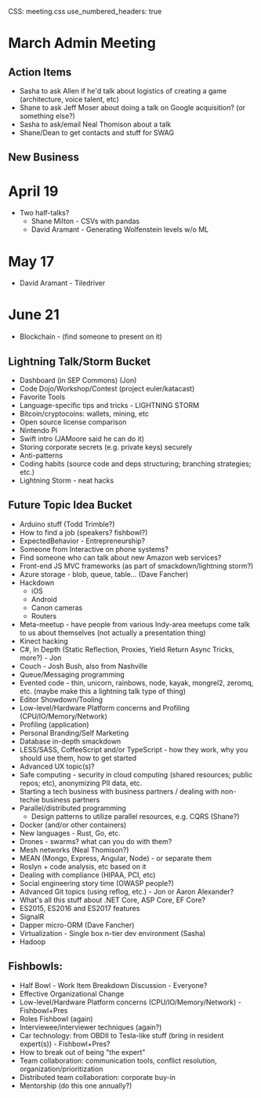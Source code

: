 CSS: meeting.css
use_numbered_headers: true

# March Admin Meeting

## Action Items
* Sasha to ask Allen if he'd talk about logistics of creating a game (architecture, voice talent, etc)
* Shane to ask Jeff Moser about doing a talk on Google acquisition? (or something else?)
* Sasha to ask/email Neal Thomison about a talk
* Shane/Dean to get contacts and stuff for SWAG

## New Business


# April 19
* Two half-talks?
  * Shane Milton - CSVs with pandas
  * David Aramant - Generating Wolfenstein levels w/o ML

# May 17
* David Aramant - Tiledriver

# June 21
* Blockchain - (find someone to present on it)


## Lightning Talk/Storm Bucket
* Dashboard (in SEP Commons) (Jon)
* Code Dojo/Workshop/Contest (project euler/katacast)
* Favorite Tools
* Language-specific tips and tricks - LIGHTNING STORM
* Bitcoin/cryptocoins: wallets, mining, etc
* Open source license comparison
* Nintendo Pi
* Swift intro (JAMoore said he can do it)
* Storing corporate secrets (e.g. private keys) securely
* Anti-patterns
* Coding habits (source code and deps structuring; branching strategies; etc.)
* Lightning Storm - neat hacks

## Future Topic Idea Bucket
* Arduino stuff (Todd Trimble?)
* How to find a job (speakers? fishbowl?)
* ExpectedBehavior - Entrepreneurship?
* Someone from Interactive on phone systems?
* Find someone who can talk about new Amazon web services?
* Front-end JS MVC frameworks (as part of smackdown/lightning storm?)
* Azure storage - blob, queue, table... (Dave Fancher)
* Hackdown
  * iOS
  * Android
  * Canon cameras
  * Routers
* Meta-meetup - have people from various Indy-area meetups come talk to us about themselves (not actually a presentation thing)
* Kinect hacking
* C#, In Depth (Static Reflection, Proxies, Yield Return Async Tricks, more?) - Jon
* Couch - Josh Bush, also from Nashville
* Queue/Messaging programming
* Evented code - thin, unicorn, rainbows, node, kayak, mongrel2, zeromq, etc. (maybe make this a lightning talk type of thing)
* Editor Showdown/Tooling
* Low-level/Hardware Platform concerns and Profiling (CPU/IO/Memory/Network)
* Profiling (application)
* Personal Branding/Self Marketing
* Database in-depth smackdown
* LESS/SASS, CoffeeScript and/or TypeScript - how they work, why you should use them, how to get started
* Advanced UX topic(s)?
* Safe computing - security in cloud computing (shared resources; public repos; etc), anonymizing PII data, etc.
* Starting a tech business with business partners / dealing with non-techie business partners
* Parallel/distributed programming
  * Design patterns to utilize parallel resources, e.g. CQRS (Shane?)
* Docker (and/or other containers)
* New languages - Rust, Go, etc.
* Drones - swarms? what can you do with them?
* Mesh networks (Neal Thomison?)
* MEAN (Mongo, Express, Angular, Node) - or separate them
* Roslyn + code analysis, etc based on it
* Dealing with compliance (HIPAA, PCI, etc)
* Social engineering story time (OWASP people?)
* Advanced Git topics (using reflog, etc.) - Jon or Aaron Alexander?
* What's all this stuff about .NET Core, ASP Core, EF Core?
* ES2015, ES2016 and ES2017 features
* SignalR
* Dapper micro-ORM (Dave Fancher)
* Virtualization - Single box n-tier dev environment (Sasha)
* Hadoop

## Fishbowls:
* Half Bowl - Work Item Breakdown Discussion - Everyone?
* Effective Organizational Change
* Low-level/Hardware Platform concerns (CPU/IO/Memory/Network) - Fishbowl+Pres
* Roles Fishbowl (again)
* Interviewee/interviewer techniques (again?)
* Car technology: from OBDII to Tesla-like stuff (bring in resident expert(s)) - Fishbowl+Pres?
* How to break out of being "the expert"
* Team collaboration: communication tools, conflict resolution, organization/prioritization
* Distributed team collaboration: corporate buy-in
* Mentorship (do this one annually?)
